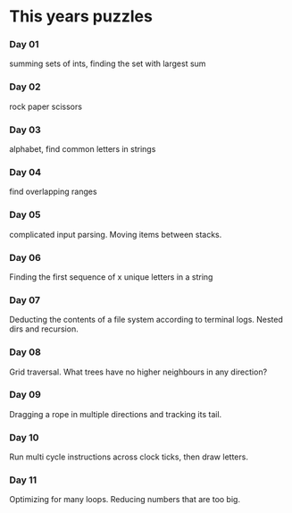 # This years puzzles

### Day 01
summing sets of ints, finding the set with largest sum

### Day 02
rock paper scissors

### Day 03
alphabet, find common letters in strings

### Day 04
find overlapping ranges

### Day 05
complicated input parsing. Moving items between stacks.

### Day 06
Finding the first sequence of x unique letters in a string

### Day 07
Deducting the contents of a file system according to terminal logs. Nested dirs and recursion.

### Day 08
Grid traversal. What trees have no higher neighbours in any direction?

### Day 09
Dragging a rope in multiple directions and tracking its tail.

### Day 10
Run multi cycle instructions across clock ticks, then draw letters.

### Day 11
Optimizing for many loops. Reducing numbers that are too big.
